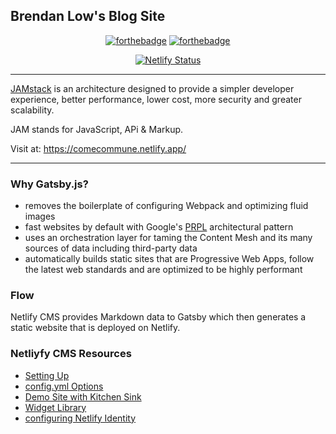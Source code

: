 ## Brendan Low's Blog Site

<div align="center">

[![forthebadge](https://forthebadge.com/images/badges/made-with-markdown.svg)](https://forthebadge.com) [![forthebadge](https://forthebadge.com/images/badges/its-not-a-lie-if-you-believe-it.svg)](https://forthebadge.com)

[![Netlify Status](https://api.netlify.com/api/v1/badges/e43bd833-de80-41f3-96e0-cfdb7626f039/deploy-status)](https://app.netlify.com/sites/comecommune/deploys)

</div>

---

[JAMstack](https://jamstack.wtf/) is an architecture designed to provide a simpler developer experience, better performance, lower cost, more security and greater scalability.

JAM stands for JavaScript, APi & Markup.

Visit at: https://comecommune.netlify.app/

---

### Why Gatsby.js?

- removes the boilerplate of configuring Webpack and optimizing fluid images
- fast websites by default with Google's [PRPL](https://web.dev/apply-instant-loading-with-prpl/) architectural pattern
- uses an orchestration layer for taming the Content Mesh and its many sources of data including third-party data
- automatically builds static sites that are Progressive Web Apps, follow the latest web standards and are optimized to be highly performant

### Flow

Netlify CMS provides Markdown data to Gatsby which then generates a static website that is deployed on Netlify.

### Netliyfy CMS Resources

- [Setting Up](https://www.netlifycms.org/docs/gatsby/)
- [config.yml Options](https://www.netlifycms.org/docs/configuration-options/)
- [Demo Site with Kitchen Sink](https://cms-demo.netlify.com/#/collections/posts)
- [Widget Library](https://www.netlifycms.org/docs/widgets/)
- [configuring Netlify Identity](https://www.netlifycms.org/docs/add-to-your-site/)
